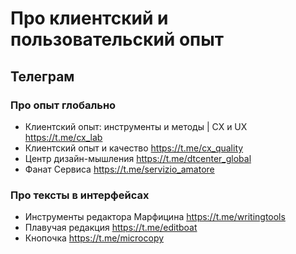 # Про клиентский и пользовательский опыт

## Телеграм

### Про опыт глобально
- Клиентский опыт: инструменты и методы | CX и UX https://t.me/cx_lab 
- Клиентский опыт и качество https://t.me/cx_quality 
- Центр дизайн-мышления https://t.me/dtcenter_global
- Фанат Сервиса https://t.me/servizio_amatore

### Про тексты в интерфейсах
- Инструменты редактора Марфицина https://t.me/writingtools 
- Плавучая редакция https://t.me/editboat 
- Кнопочка https://t.me/microcopy 
